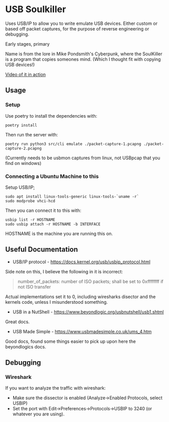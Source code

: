 # USB Soulkiller

Uses USB/IP to allow you to write emulate USB devices.
Either custom or based off packet captures, for the purpose of reverse
engineering or debugging.

Early stages, primary 

Name is from the lore in Mike Pondsmith's Cyberpunk, where the SoulKiller is a
program that copies someones mind. (Which I thought fit with copying USB
devices!)

[Video of it in action](https://www.youtube.com/watch?v=GsFO1ZnthBA)

## Usage

### Setup

Use poetry to install the dependencies with:
```
poetry install
```

Then run the server with:

```
poetry run python3 src/cli emulate ./packet-capture-1.pcapng ./packet-capture-2.pcapng
```

(Currently needs to be usbmon captures from linux, not USBpcap that you find on
windows)

### Connecting a Ubuntu Machine to this

Setup USB/IP;
```
sudo apt install linux-tools-generic linux-tools-`uname -r`
sudo modprobe vhci-hcd
```

Then you can connect it to this with:

```
usbip list -r HOSTNAME
sudo usbip attach -r HOSTNAME -b INTERFACE
```

HOSTNAME is the machine you are running this on.


## Useful Documentation

* USB/IP protocol - https://docs.kernel.org/usb/usbip_protocol.html

Side note on this, I believe the following in it is incorrect:

> number_of_packets: number of ISO packets; shall be set to 0xffffffff if not
> ISO transfer 

Actual implementations set it to 0, including wiresharks disector and the
kernels code, unless I misunderstood something.

* USB in a NutShell - https://www.beyondlogic.org/usbnutshell/usb1.shtml

Great docs.

* USB Made Simple - https://www.usbmadesimple.co.uk/ums_4.htm

Good docs, found some things easier to pick up upon here the beyondlogics docs.

## Debugging

### Wireshark

If you want to analyze the traffic with wireshark:

* Make sure the dissector is enabled (Analyze->Enabled Protocols, select USBIP)
* Set the port with Edit->Preferences->Protocols->USBIP to 3240 (or whatever you
  are using).
